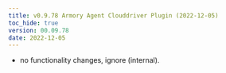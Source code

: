 ```yaml
---
title: v0.9.78 Armory Agent Clouddriver Plugin (2022-12-05)
toc_hide: true
version: 00.09.78
date: 2022-12-05
---
```


- no functionality changes, ignore (internal).
